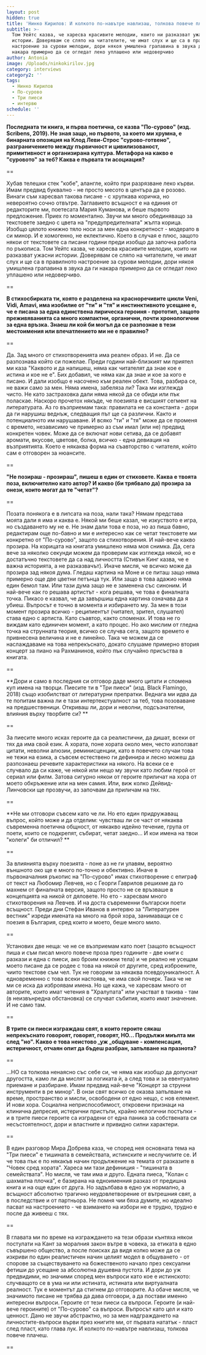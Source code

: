 ```yaml
---
layout: post
hidden: true
title: 'Нинко Кирилов: И колкото по-навътре навлизаш, толкова повече плачеш'
subtitle: >-
  Том Уейтс казва, че харесва красивите мелодии, които ни разказват ужасни
  истории. Доверявам се сляпо на читателите, че имат слух и ще са в правилното
  настроение за сурови мелодии, дори някоя умишлена грапавина в звука да ги
  накара примерно да се огледат леко уплашено или недоверчиво
author: Antonia
image: /Uploads/ninkokirilov.jpg
category: interviews
category2: ''
tags:
  - Нинко Кирилов
  - По-сурово
  - Три пиеси
  - интервю
schedule: ''
---
```

**Последната ти книга, и първа поетична, се казва "По-сурово" (изд. Scribens, 2019). Не зная защо, но първото, за което ми хрумна, е бинарната опозиция на Клод Леви-Строс "сурово-готвено", разграничението между първичност и цивилизованост, примитивност и организирана култура. Метафора на какво е "суровото" за теб? Каква е първата ти асоциация?**

\==

Хубав телешки стек "кобе", алангле, който при разрязване леко кърви. Имам предвид буквално - не просто месото в центъра да е розово. Винаги съм харесвал такова писане - с хрупкава коричка, но невероятно сочно отвътре. Заглавието всъщност е на единия от редакторите ми, поетесата Мария Куманова, и беше първото предложение. Приех го моментално. Звучи ми много обединяващо за текстовете заедно с цвета на "предупредителната" жълта корица. Изобщо цялото книжно тяло носи за мен една конкретност - модерато в си минор. И е хомогенно, не еклектично. Което в случая е плюс, защото някои от текстовете са писани години преди изобщо да започна работа по ръкописа. Том Уейтс казва, че харесва красивите мелодии, които ни разказват ужасни истории. Доверявам се сляпо на читателите, че имат слух и ще са в правилното настроение за сурови мелодии, дори някоя умишлена грапавина в звука да ги накара примерно да се огледат леко уплашено или недоверчиво.

\==

**В стихосбирката ти, която е разделена на красноречивите цикли Veni, Vidi, Amavi, има изобилие от "ти" и "тя" и инстинктивното усещане е, че е писана за една единствена лирическа героиня - прототип, защото преживяванията са много компактни, органични, почти хронологични за една връзка. Знаеш ли кой би могъл да се разпознае в тези местоимения или впечатлението ми не е правилно?**

\==

Да. Зад много от стихотворенията има реален образ. И не. Да се разпознава който си пожелае. Преди години най-близкият ми приятел ми каза "Каквото и да напишеш, няма как читателят да знае кое е истина и кое не е". Бих добавил, че няма как да знае и кое за кого е писано. И дали изобщо е насочено към реален обект. Това, разбира се, не важи само за мен. Няма имена, забеляза ли? Така ми изглежда чисто. Не като застраховка дали няма някой да се обиди или пък поласкае. Наскоро прочетох някъде, че поезията е висшият сегмент на литературата. Аз го възприемам така: правилата не са константа - дори да ги нарушиш веднъж, следващия път ще са различни. Както и потенциалното им нарушаване. И всяко "ти" и "тя" може да се променя с времето, независимо че примерно аз съм имал (или не) предвид конкретен човек. Може да се включат нови сетива, да се добавят аромати, вкусове, цветове, болка, всичко - една девиация на възприятията. Което е някаква форма на съавторство с читателя, който сам е отговорен за нюансите.

\==

**"Не позираш - прозираш", пишеш в един от стиховете. Каква е твоята поза, включително като автор? И какво (би трябвало да) прозира за онези, които могат да те "четат"?**

\==

Позата понякога е в липсата на поза, нали така? Нямам представа моята дали я има и каква е. Някой ми беше казал, че изкуството е игра, но създаването му не е. Не знам дали това е поза, но аз пиша бавно, редактирам още по-бавно и ми е интересно как се четат текстовете ми конкретно от "По-сурово", защото са стихотворения. И най-вече какво прозира. На корицата на книгата умишлено няма моя снимка. Да, сега вече за няколко секунди можем да проверим как изглежда някой, но е достатъчно текстовете да са над личността (Стивън Кинг казва, че е важна историята, а не разказвачът). Иначе мисля, че всичко може да прозира зад някоя дума. Гледаш картина на Моне и се питаш защо няма примерно още две цветни петънца тук. Или защо в това адажио няма един бемол там. Или тази дума защо не е заменена със синоним. И най-вече как го решава артистът - кога решава, че това е финалната точка. Пикасо е казвал, че да завършиш една картина означава да я убиеш. Въпросът е точно в момента и избирането му. За мен в този момент прозира всичко - реципиентът (читател, зрител, слушател) става едно с артиста. Като съавтор, както споменах. И това не го виждам като единичен момент, а като процес. Но ако мислим от гледна точка на струнната теория, всичко се случва сега, защото времето е привнесена величина и не е линейно. Така че можем да се наслаждаваме на това непрекъснато, докато слушаме примерно втория концерт за пиано на Рахманинов, който пък случайно присъства в книгата.

\==

**Дори и само в последния си отговор даде много цитати и спомена куп имена на творци. Пиесите ти в "Три пиеси" (изд. Black Flamingo, 2018) също изобилстват от литературни препратки. Веднага ми идва да те попитам важна ли е тази интертекстуалност за теб, това позоваване на предшественици. Откриваш ли, дори и неволни, подсъзнателни, влияния върху творбите си? **

\==

За пиесите много исках героите да са реалистични, да дишат, всеки от тях да има свой език. А хората, поне хората около мен, често използват цитати, неволни алюзии, реминисценции, като в повечето случаи това не тежи на езика, а съвсем естествено ги дефинира и лесно можеш да разпознаеш речевите характеристики на някого. На всеки се е случвало да си каже, че някой или нещо му звучи като любим герой от сериал или филм. Затова сигурно някои от героите приличат на хора от моето обкръжение или на мен самия. Или, виж колко Дейвид-Линчовски ще прозвучи, аз започвам да приличам на тях.

\==

**Не ми отговори съвсем като че ли. Но ето един придружаващ въпрос, който може и да отделим: чувстваш ли се част от някаква съвременна поетична общност, от някакво идейно течение, група от поети, които се подкрепят, събират, четат заедно... И кои имена на твои "колеги" би отличил? **

\==

За влиянията върху поезията - поне аз не ги улавям, вероятно външното око ще е много по-точно и обективно. Иначе в първоначалния ръкопис на "По-сурово" имах стихотворение с епиграф от текст на Любомир Левчев, но с Георги Гаврилов решихме да го махнем от финалната версия, защото просто не се връзваше в концепцията на никой от дяловете. Но ето - харесвам много стихотворения на Левчев. И на доста съвременни български поети всъщност. Преди дни Стефан Иванов в интервю за "Литературен вестник" изреди имената на много на брой хора, занимаващи се с поезия в България, сред които и моето, беше много мило. 

\==

Установих две неща: че не се възприемам като поет (защото всъщност пиша и съм писал много повече проза през годините - две книги с разкази и една с пиеси, ако броим книжни тела) и че реално не усещам моето писане да се родее с това на някой от другите, сред изброените, чиито текстове съм чел. Тук не говорим за някаква псевдоуникалност. А едновременно с това всеки настоява, че има свой почерк. Така че не ми се иска да изброявам имена. Но ще кажа, че харесвам много от авторите, които имат четения в "Хралупата" или участват в такива - там (в неизвънредна обстановка) се случват събития, които имат значение. И не само там.

\==

**В трите си пиеси изграждаш свят, в които героите сякаш непрекъснато говороят, говорят, говорят, НО... Продължи миълта ми след "но". Какво е това неистово _уж _общуване - компенсация, истеричност, отчаян опит да бъдеш разбран, запълване на празнота?**

\==

...НО са толкова ненаясно със себе си, че няма как изобщо да допуснат другостта, камо ли да мислят за логиката ѝ, а след това и за евентуално приемане и разбиране. Имам предвид най-вече "Концерт за струнни инструменти в ре минор". В онзи свят всичко се оказва запълване на време, пространство и мисли, освободени от едно нещо, с нов елемент. И нови хора. Социална неприспособимост, откровени признаци на клинична депресия, истерични пристъпи, крайно нелогични постъпки - и в трите пиеси героите са изградени от една паника за собствената си несъстоятелност, дори и властните и привидно силни характери. 

\==

В един разговор Мира Добрева каза, че според нея основната тема на "Три пиеси" е тишината в семействата, истинските и неслучилите се. И че това пък е по някакъв начин продължение на темата от разказите в "Човек сред хората". Хареса ми тази дефиниция - "тишината в семействата". Но мисля, че там има и друго. Едната пиеса, "Колан с шахматна плочка", е базирана на едноименния разказ от предишна книга и на още един от друга. Но задълбава в едно уж нормално, а всъщност абсолютно трагично неудовлетворение от вътрешния свят, а в последствие и от партньора. Не помня чии бяха думите, но идеално пасват на настроението - че взимането на избори не е трудно, трудно е после да живееш с тях. 

\==

В главата ми по време на изграждането на тези образи кънтяха някои постулати на Кант за моралния закон вътре в човека, за етиката в едно съвършено общество, а после поисках да видя колко може да се изкриви по един реалистичен начин целият модел в общуването - от спорове за съществуването на божественото начало през сексуални фетиши до усещане за абсолютна душевна пустота. И дори до уж предвидими, но значими според мен въпроси като кое е истинското: случващото се в ума ни или истината, истината или виртуалната реалност. Тук е моментът да стигнем до отговорите. Аз обаче мисля, че значимото писане не трябва да дава отговори, а да постави именно интересни въпроси. Героите от тези пиеси са въпроси. Героите (и най-вече героините) от "По-сурово" са въпроси. Въпросът като цел и като ценност. Дано не звучи абстрактно, но за мен надграждането на личностите-въпроси върви през книгите ми, от първата нататък - пласт след пласт, като глава лук. И колкото по-навътре навлизаш, толкова повече плачеш.

\==

